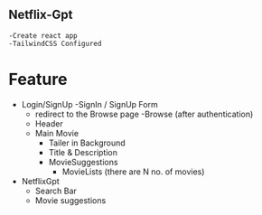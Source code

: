 ## Netflix-Gpt
    -Create react app
    -TailwindCSS Configured

# Feature
- Login/SignUp
    -SignIn / SignUp Form
    - redirect to the Browse page
-Browse (after authentication)
    - Header
    - Main Movie
        - Tailer in Background
        - Title & Description
        - MovieSuggestions
            - MovieLists (there are N no. of movies)
- NetflixGpt
    - Search Bar
    - Movie suggestions




